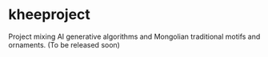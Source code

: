 # kheeproject
Project mixing AI generative algorithms and Mongolian traditional motifs and ornaments.
(To be released soon)
